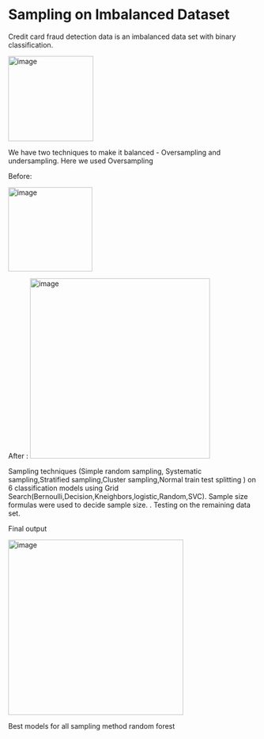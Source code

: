 # Sampling on Imbalanced Dataset
Credit card fraud detection data is an imbalanced data set with binary classification.

<img width="172" alt="image" src="https://user-images.githubusercontent.com/104484529/219949262-20c3e769-f2b7-40ba-80eb-bd28a4ce86fc.png">

We have two techniques to make it balanced - Oversampling and undersampling. Here we used Oversampling

Before:

<img width="170" alt="image" src="https://user-images.githubusercontent.com/104484529/219949286-bfd77273-5902-4de5-a50c-5cf1a0b3e692.png">

After :
<img width="364" alt="image" src="https://user-images.githubusercontent.com/104484529/219950334-1a2b37a8-4bae-4f0a-b2cc-dea76fa851f4.png">


Sampling techniques (Simple random sampling, Systematic sampling,Stratified sampling,Cluster sampling,Normal train test splitting ) on 6 classification models using Grid Search(Bernoulli,Decision,Kneighbors,logistic,Random,SVC). Sample size formulas were used to decide sample size.  . 
Testing on the remaining data set.

Final output

<img width="354" alt="image" src="https://user-images.githubusercontent.com/104484529/219950582-9ad0bf2e-d75d-47eb-875c-194765785fa6.png">


Best models for all sampling  method random forest 

